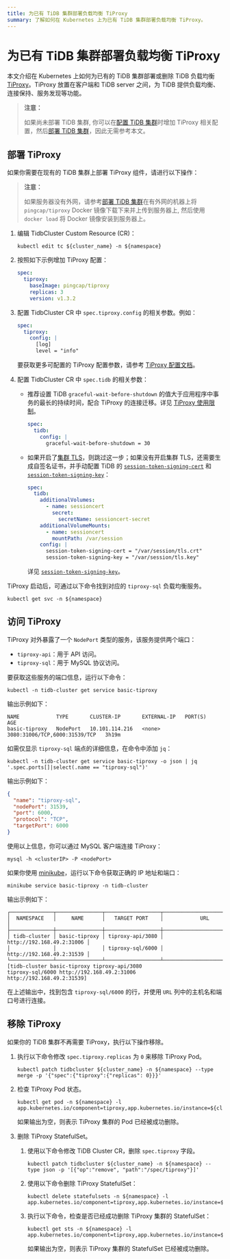 ```yaml
---
title: 为已有 TiDB 集群部署负载均衡 TiProxy
summary: 了解如何在 Kubernetes 上为已有 TiDB 集群部署负载均衡 TiProxy。
---
```


# 为已有 TiDB 集群部署负载均衡 TiProxy

本文介绍在 Kubernetes 上如何为已有的 TiDB 集群部署或删除 TiDB 负载均衡 [TiProxy](https://docs.pingcap.com/zh/tidb/stable/tiproxy-overview)。TiProxy 放置在客户端和 TiDB server 之间，为 TiDB 提供负载均衡、连接保持、服务发现等功能。

> **注意：**
>
> 如果尚未部署 TiDB 集群, 你可以在[配置 TiDB 集群](configure-a-tidb-cluster.md)时增加 TiProxy 相关配置，然后[部署 TiDB 集群](deploy-on-general-kubernetes.md)，因此无需参考本文。

## 部署 TiProxy

如果你需要在现有的 TiDB 集群上部署 TiProxy 组件，请进行以下操作：

> **注意：**
>
> 如果服务器没有外网，请参考[部署 TiDB 集群](deploy-on-general-kubernetes.md#部署-tidb-集群)在有外网的机器上将 `pingcap/tiproxy` Docker 镜像下载下来并上传到服务器上, 然后使用 `docker load` 将 Docker 镜像安装到服务器上。

1. 编辑 TidbCluster Custom Resource (CR)：

    ``` shell
    kubectl edit tc ${cluster_name} -n ${namespace}
    ```

2. 按照如下示例增加 TiProxy 配置：

    ```yaml
    spec:
      tiproxy:
        baseImage: pingcap/tiproxy
        replicas: 3
        version: v1.3.2
    ```

3. 配置 TidbCluster CR 中 `spec.tiproxy.config` 的相关参数。例如：

    ```yaml
    spec:
      tiproxy:
        config: |
          [log]
          level = "info"
    ```

    要获取更多可配置的 TiProxy 配置参数，请参考 [TiProxy 配置文档](https://docs.pingcap.com/zh/tidb/stable/tiproxy-configuration)。

4. 配置 TidbCluster CR 中 `spec.tidb` 的相关参数：

    + 推荐设置 TiDB `graceful-wait-before-shutdown` 的值大于应用程序中事务的最长的持续时间，配合 TiProxy 的连接迁移。详见 [TiProxy 使用限制](https://docs.pingcap.com/zh/tidb/stable/tiproxy-overview#使用限制)。

       ```yaml
       spec:
         tidb:
           config: |
             graceful-wait-before-shutdown = 30
       ```

    + 如果开启了[集群 TLS](enable-tls-between-components.md)，则跳过这一步；如果没有开启集群 TLS，还需要生成自签名证书，并手动配置 TiDB 的 [`session-token-signing-cert`](https://docs.pingcap.com/zh/tidb/stable/tidb-configuration-file#session-token-signing-cert-从-v640-版本开始引入) 和 [`session-token-signing-key`](https://docs.pingcap.com/zh/tidb/stable/tidb-configuration-file#session-token-signing-key-从-v640-版本开始引入)：

        ```yaml
        spec:
          tidb:
            additionalVolumes:
              - name: sessioncert
                secret:
                  secretName: sessioncert-secret
            additionalVolumeMounts:
              - name: sessioncert
                mountPath: /var/session
            config: |
              session-token-signing-cert = "/var/session/tls.crt"
              session-token-signing-key = "/var/session/tls.key"
        ```

       详见 [`session-token-signing-key`](https://docs.pingcap.com/zh/tidb/stable/tidb-configuration-file#session-token-signing-cert-从-v640-版本开始引入)。

TiProxy 启动后，可通过以下命令找到对应的 `tiproxy-sql` 负载均衡服务。

``` shell
kubectl get svc -n ${namespace}
```

## 访问 TiProxy

TiProxy 对外暴露了一个 `NodePort` 类型的服务，该服务提供两个端口：

- `tiproxy-api`：用于 API 访问。
- `tiproxy-sql`：用于 MySQL 协议访问。

要获取这些服务的端口信息，运行以下命令：

```shell
kubectl -n tidb-cluster get service basic-tiproxy
```

输出示例如下：

```
NAME            TYPE       CLUSTER-IP       EXTERNAL-IP   PORT(S)                         AGE
basic-tiproxy   NodePort   10.101.114.216   <none>        3080:31006/TCP,6000:31539/TCP   3h19m
```

如需仅显示 `tiproxy-sql` 端点的详细信息，在命令中添加 `jq`：

```shell
kubectl -n tidb-cluster get service basic-tiproxy -o json | jq '.spec.ports[]|select(.name == "tiproxy-sql")'
```

输出示例如下：

```json
{
  "name": "tiproxy-sql",
  "nodePort": 31539,
  "port": 6000,
  "protocol": "TCP",
  "targetPort": 6000
}
```

使用以上信息，你可以通过 MySQL 客户端连接 TiProxy：

```shell
mysql -h <clusterIP> -P <nodePort>
```

如果你使用 [minikube](https://minikube.sigs.k8s.io/docs/start/)，运行以下命令获取正确的 IP 地址和端口：

```shell
minikube service basic-tiproxy -n tidb-cluster
```

输出示例如下：

```
┌──────────────┬───────────────┬──────────────────┬───────────────────────────┐
│  NAMESPACE   │     NAME      │   TARGET PORT    │            URL            │
├──────────────┼───────────────┼──────────────────┼───────────────────────────┤
│ tidb-cluster │ basic-tiproxy │ tiproxy-api/3080 │ http://192.168.49.2:31006 │
│              │               │ tiproxy-sql/6000 │ http://192.168.49.2:31539 │
└──────────────┴───────────────┴──────────────────┴───────────────────────────┘
[tidb-cluster basic-tiproxy tiproxy-api/3080
tiproxy-sql/6000 http://192.168.49.2:31006
http://192.168.49.2:31539]
```

在上述输出中，找到包含 `tiproxy-sql/6000` 的行，并使用 `URL` 列中的主机名和端口号进行连接。

## 移除 TiProxy

如果你的 TiDB 集群不再需要 TiProxy，执行以下操作移除。

1. 执行以下命令修改 `spec.tiproxy.replicas` 为 `0` 来移除 TiProxy Pod。

    ```shell
    kubectl patch tidbcluster ${cluster_name} -n ${namespace} --type merge -p '{"spec":{"tiproxy":{"replicas": 0}}}'
    ```

2. 检查 TiProxy Pod 状态。

    ```shell
    kubectl get pod -n ${namespace} -l app.kubernetes.io/component=tiproxy,app.kubernetes.io/instance=${cluster_name}
    ```

    如果输出为空，则表示 TiProxy 集群的 Pod 已经被成功删除。

3. 删除 TiProxy StatefulSet。

    1. 使用以下命令修改 TiDB Cluster CR，删除 `spec.tiproxy` 字段。

        ```shell
        kubectl patch tidbcluster ${cluster_name} -n ${namespace} --type json -p '[{"op":"remove", "path":"/spec/tiproxy"}]'
        ```

    2. 使用以下命令删除 TiProxy StatefulSet：

        ```shell
        kubectl delete statefulsets -n ${namespace} -l app.kubernetes.io/component=tiproxy,app.kubernetes.io/instance=${cluster_name}
        ```

    3. 执行以下命令，检查是否已经成功删除 TiProxy 集群的 StatefulSet：

        ```shell
        kubectl get sts -n ${namespace} -l app.kubernetes.io/component=tiproxy,app.kubernetes.io/instance=${cluster_name}
        ```

        如果输出为空，则表示 TiProxy 集群的 StatefulSet 已经被成功删除。
